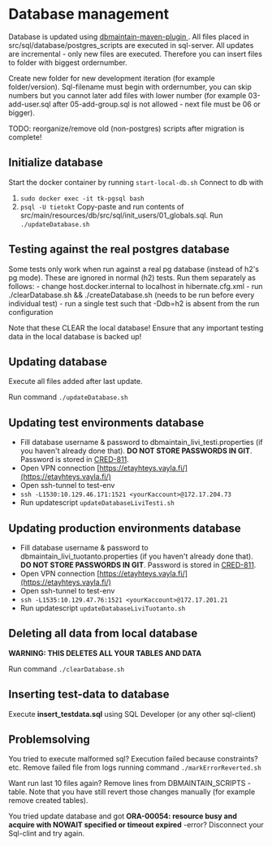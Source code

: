 # Database management

Database is updated using [dbmaintain-maven-plugin ](http://www.dbmaintain.org/maven-goals.html). All files placed in src/sql/database/postgres_scripts are executed in sql-server.
All updates are incremental - only new files are executed. Therefore you can insert files to folder with biggest ordernumber.

Create new folder for new development iteration (for example folder/version).  Sql-filename must begin with ordernumber, you can skip numbers but you cannot later add files with lower number (for example 03-add-user.sql after 05-add-group.sql is not allowed - next file must be 06 or bigger).

TODO: reorganize/remove old (non-postgres) scripts after migration is complete!

## Initialize database
Start the docker container by running `start-local-db.sh`
Connect to db with
  1. `sudo docker exec -it tk-pgsql bash`
  2. `psql -U tietokt`
Copy-paste and run contents of src/main/resources/db/src/sql/init_users/01_globals.sql.
Run `./updateDatabase.sh`

## Testing against the real postgres database
Some tests only work when run against a real pg database (instead of h2's pg mode). These are ignored in normal (h2) tests.
Run them separately as follows:
    - change host.docker.internal to localhost in hibernate.cfg.xml
    - run ./clearDatabase.sh && ./createDatabase.sh (needs to be run before every individual test)
    - run a single test such that -Ddb=h2 is absent from the run configuration

Note that these CLEAR the local database! Ensure that any important testing data in the local database is backed up!

## Updating database
Execute all files added after last update.

Run command `./updateDatabase.sh`

## Updating test environments database
* Fill database username & password to dbmaintain\_livi\_testi.properties (if you haven't already done that). **DO NOT STORE PASSWORDS IN GIT**. Password is stored in [CRED-811](https://jira.solita.fi/browse/CRED-811).
* Open VPN connection [https://etayhteys.vayla.fi/](https://etayhteys.vayla.fi/)
* Open ssh-tunnel to test-env
* `ssh -L1530:10.129.46.171:1521 <yourKaccount>@172.17.204.73`
* Run updatescript `updateDatabaseLiviTesti.sh`

## Updating production environments database
* Fill database username & password to dbmaintain\_livi\_tuotanto.properties (if you haven't already done that). **DO NOT STORE PASSWORDS IN GIT**. Password is stored in [CRED-811](https://jira.solita.fi/browse/CRED-811).
* Open VPN connection [https://etayhteys.vayla.fi/](https://etayhteys.vayla.fi/)
* Open ssh-tunnel to test-env
* `ssh -L1535:10.129.47.76:1521 <yourKaccount>@172.17.201.21`
* Run updatescript `updateDatabaseLiviTuotanto.sh`


## Deleting all data from local database
**WARNING: THIS DELETES ALL YOUR TABLES AND DATA**

Run command `./clearDatabase.sh`

## Inserting test-data to database
Execute **insert_testdata.sql** using SQL Developer (or any other sql-client)


## Problemsolving
You tried to execute malformed sql? Execution failed because constraints? etc. Remove failed file from logs running command `./markErrorReverted.sh`

Want run last 10 files again?
Remove lines from DBMAINTAIN_SCRIPTS -table.
Note that you have still revert those changes manually (for example remove created tables).

You tried update database and got **ORA-00054: resource busy and acquire with NOWAIT specified or timeout expired** -error?
Disconnect your Sql-clint and try again.